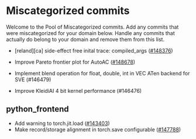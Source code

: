 # Miscategorized commits

Welcome to the Pool of Miscategorized commits.
Add any commits that were miscategorized for your domain below.
Handle any commits that actually do belong to your domain and remove them from this list.


- [reland][ca] side-effect free inital trace: compiled_args ([#148376](https://github.com/pytorch/pytorch/pull/148376))


- Improve Pareto frontier plot for AutoAC ([#148678](https://github.com/pytorch/pytorch/pull/148678))

- Implement blend operation for float, double, int in VEC ATen backend for SVE (#146479)

- Improve KleidiAI 4 bit kernel performance (#146476)

## python_frontend
- Add warning to torch.jit.load ([#143403](https://github.com/pytorch/pytorch/pull/143403))
- Make record/storage alignment in torch.save configurable ([#147788](https://github.com/pytorch/pytorch/pull/147788))
